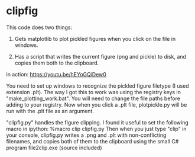 # clipfig

This code does two things:

1. Gets matplotlib to plot pickled figures when you click on the file in windows.

2. Has a script that writes the current figure (png and pickle) to disk, and copies them both to the clipboard.

in action:
https://youtu.be/hEYoGQiDew0


You need to set up windows to recognize the pickled figure filetype (I used extension .plt).
The way I got this to work was using the registry keys in "make_plotting_work.bat".
You will need to change the file paths before adding to your registry.
Now when you click a .plt file, plotpickle.py will be run with the .plt file as an argument.

"clipfig.py" handles the figure clipping.  I found it useful to set the following macro in ipython:
%macro clip clipfig.py
Then when you just type "clip" in your console, clipfig.py writes a .png and .plt with non-conflicting filenames, and copies both of them to the clipboard using the small C# program file2clip.exe (source included)
